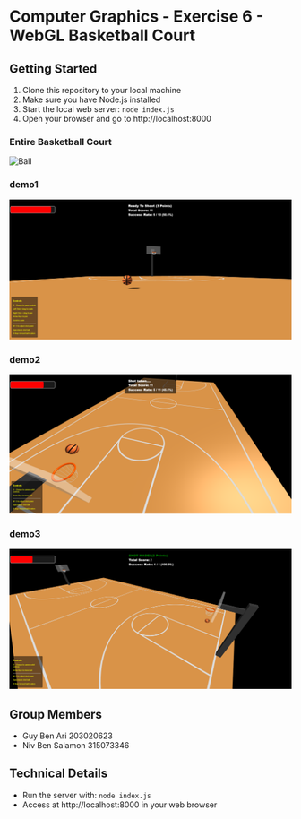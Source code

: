 # Computer Graphics - Exercise 6 - WebGL Basketball Court

## Getting Started
1. Clone this repository to your local machine
2. Make sure you have Node.js installed
3. Start the local web server: `node index.js`
4. Open your browser and go to http://localhost:8000

### Entire Basketball Court
![Ball](Screenshots/BaseketballCourt.png)

### demo1
![Ball](Screenshots/basketball1.png)

### demo2
![Ball](Screenshots/basketball2.png)

### demo3
![Ball](Screenshots/basketball3.png)


## Group Members
- Guy Ben Ari 203020623
- Niv Ben Salamon 315073346

## Technical Details
- Run the server with: `node index.js`
- Access at http://localhost:8000 in your web browser
